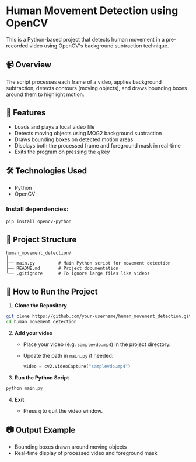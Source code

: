 # Human Movement Detection using OpenCV

This is a Python-based project that detects human movement in a pre-recorded video using OpenCV's background subtraction technique.

## 📹 Overview

The script processes each frame of a video, applies background subtraction, detects contours (moving objects), and draws bounding boxes around them to highlight motion.

## 🧠 Features

* Loads and plays a local video file
* Detects moving objects using MOG2 background subtraction
* Draws bounding boxes on detected motion areas
* Displays both the processed frame and foreground mask in real-time
* Exits the program on pressing the `q` key

## 🛠️ Technologies Used

* Python
* OpenCV


### Install dependencies:

```bash
pip install opencv-python
```

## 📁 Project Structure

```
human_movement_detection/
│
├── main.py         # Main Python script for movement detection
├── README.md       # Project documentation
└── .gitignore      # To ignore large files like videos
```

## 🚀 How to Run the Project

1. **Clone the Repository**

```bash
git clone https://github.com/your-username/human_movement_detection.git
cd human_movement_detection
```

2. **Add your video**

   * Place your video (e.g. `samplevdo.mp4`) in the project directory.
   * Update the path in `main.py` if needed:

     ```python
     video = cv2.VideoCapture("samplevdo.mp4")
     ```

3. **Run the Python Script**

```bash
python main.py
```

4. **Exit**

   * Press `q` to quit the video window.



## 📷 Output Example

* Bounding boxes drawn around moving objects
* Real-time display of processed video and foreground mask

